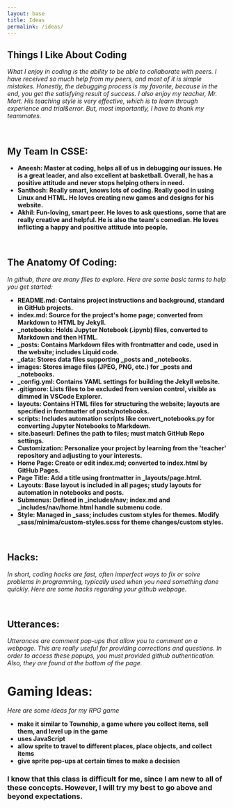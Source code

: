 ```yaml
---
layout: base
title: Ideas
permalink: /ideas/
---
```


## Things I Like About Coding
*What I enjoy in coding is the ability to be able to collaborate with peers. I have received so much help from my peers, and most of it is simple mistakes. Honestly, the debugging process is my favorite, because in the end, you get the satisfying result of success. I also enjoy my teacher, Mr. Mort. His teaching style is very effective, which is to learn through experience and trial&error. But, most importantly, I have to thank my teammates.*

<br>

## My Team In CSSE:
- __Aneesh: Master at coding, helps all of us in debugging our issues. He is a great leader, and also excellent at basketball. Overall, he has a positive attitude and never stops helping others in need.__
- __Santhosh: Really smart, knows lots of coding. Really good in using Linux and HTML. He loves creating new games and designs for his website.__
- __Akhil: Fun-loving, smart peer. He loves to ask questions, some that are really creative and helpful. He is also the team's comedian. He loves inflicting a happy and positive attitude into people.__

<br>

## The Anatomy Of Coding:
*In github, there are many files to explore. Here are some basic terms to help you get started:*
- **README.md: Contains project instructions and background, standard in GitHub projects.**
- **index.md: Source for the project's home page; converted from Markdown to HTML by Jekyll.**
- **_notebooks: Holds Jupyter Notebook (.ipynb) files, converted to Markdown and then HTML.**
- **_posts: Contains Markdown files with frontmatter and code, used in the website; includes Liquid code.**
- **_data: Stores data files supporting _posts and _notebooks.**
- **images: Stores image files (JPEG, PNG, etc.) for _posts and _notebooks.**
- **_config.yml: Contains YAML settings for building the Jekyll website.**
- **.gitignore: Lists files to be excluded from version control, visible as dimmed in VSCode Explorer.**
- **layouts: Contains HTML files for structuring the website; layouts are specified in frontmatter of posts/notebooks.**
- **scripts: Includes automation scripts like convert_notebooks.py for converting Jupyter Notebooks to Markdown.**
- **site.baseurl: Defines the path to files; must match GitHub Repo settings.**
- **Customization: Personalize your project by learning from the 'teacher' repository and adjusting to your interests.**
- **Home Page: Create or edit index.md; converted to index.html by GitHub Pages.**
- **Page Title: Add a title using frontmatter in _layouts/page.html.**
- **Layouts: Base layout is included in all pages; study layouts for automation in notebooks and posts.**
- **Submenus: Defined in _includes/nav; index.md and _includes/nav/home.html handle submenu code.**
- **Style: Managed in _sass; includes custom styles for themes. Modify _sass/minima/custom-styles.scss for theme     changes/custom styles.**

<br>

## Hacks: 
*In short, coding hacks are fast, often imperfect ways to fix or solve problems in programming, typically used when you need something done quickly. Here are some hacks regarding your github webpage.*

<br>

## Utterances:
*Utterances are comment pop-ups that allow you to comment on a webpage. This are really useful for providing corrections and questions. In order to access these popups, you must provided github authentication. Also, they are found at the bottom of the page.*


<!-- from https://github.com/utterance/utterances -->
<script src="https://utteranc.es/client.js"
        repo="{{ site.github_username }}/{{ site.github_repo | default: site.baseurl | remove: "/" }}"
        issue-term="title"
        label="blogpost-comment"
        theme="github-light"
        crossorigin="anonymous"
        async>
</script>

# Gaming Ideas: 
*Here are some ideas for my RPG game*
- **make it similar to Township, a game where you collect items, sell them, and level up in the game**
- **uses JavaScript**
- **allow sprite to travel to different places, place objects, and collect items**
- **give sprite pop-ups at certain times to make a decision**
### I know that this class is difficult for me, since I am new to all of these concepts. However, I will try my best to go above and beyond expectations. 

